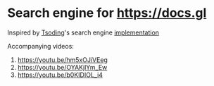 # Search engine for https://docs.gl

Inspired by [Tsoding](https://www.youtube.com/channel/UCrqM0Ym_NbK1fqeQG2VIohg)'s search engine [implementation](https://github.com/tsoding/seroost)

Accompanying videos:

1. https://youtu.be/hm5xOJiVEeg
2. https://youtu.be/OYAKjlYm_Ew
3. https://youtu.be/b0KIDIOL_i4